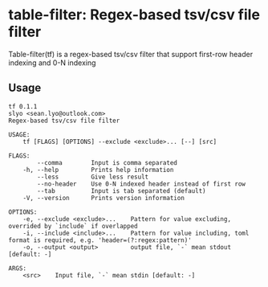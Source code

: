 # table-filter: Regex-based tsv/csv file filter

Table-filter(tf) is a regex-based tsv/csv filter that support first-row header indexing and 0-N indexing

## Usage

```shell
tf 0.1.1
slyo <sean.lyo@outlook.com>
Regex-based tsv/csv file filter

USAGE:
    tf [FLAGS] [OPTIONS] --exclude <exclude>... [--] [src]

FLAGS:
        --comma        Input is comma separated
    -h, --help         Prints help information
        --less         Give less result
        --no-header    Use 0-N indexed header instead of first row
        --tab          Input is tab separated (default)
    -V, --version      Prints version information

OPTIONS:
    -e, --exclude <exclude>...    Pattern for value excluding, overrided by `include` if overlapped
    -i, --include <include>...    Pattern for value including, toml format is required, e.g. 'header=(?:regex:pattern)'
    -o, --output <output>         output file, `-` mean stdout [default: -]

ARGS:
    <src>    Input file, `-` mean stdin [default: -]
```
